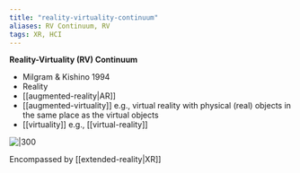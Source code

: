 ```yaml
---
title: "reality-virtuality-continuum"
aliases: RV Continuum, RV
tags: XR, HCI
---
```


**Reality-Virtuality (RV) Continuum**
- Milgram & Kishino 1994
- Reality
- [[augmented-reality|AR]]
- [[augmented-virtuality]] e.g., virtual reality with physical (real) objects in the same place as the virtual objects
- [[virtuality]] e.g., [[virtual-reality]]

![|300](https://i.imgur.com/oPDfjAN.png)

Encompassed by [[extended-reality|XR]]